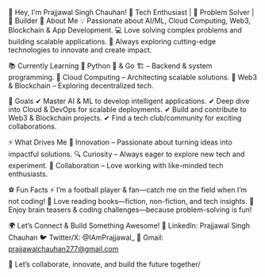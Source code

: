 🚀 Hey, I'm Prajjawal Singh Chauhan!
🔹 Tech Enthusiast | 🔹 Problem Solver | 🔹 Builder
🌟 About Me
💡 Passionate about AI/ML, Cloud Computing, Web3, Blockchain & App Development.
💻 Love solving complex problems and building scalable applications.
🚀 Always exploring cutting-edge technologies to innovate and create impact.

📚 Currently Learning
🔹 Python 🐍 & Go 🏗️ – Backend & system programming.
🔹 Cloud Computing – Architecting scalable solutions.
🔹 Web3 & Blockchain – Exploring decentralized tech.

🎯 Goals
✔ Master AI & ML to develop intelligent applications.
✔ Deep dive into Cloud & DevOps for scalable deployments.
✔ Build and contribute to Web3 & Blockchain projects.
✔ Find a tech club/community for exciting collaborations.

⚡ What Drives Me
🚀 Innovation – Passionate about turning ideas into impactful solutions.
🔍 Curiosity – Always eager to explore new tech and experiment.
🤝 Collaboration – Love working with like-minded tech enthusiasts.

⚽ Fun Facts
⚡ I’m a football player & fan—catch me on the field when I’m not coding!
📖 Love reading books—fiction, non-fiction, and tech insights.
🧠 Enjoy brain teasers & coding challenges—because problem-solving is fun!

🌍 Let’s Connect & Build Something Awesome!
💼 LinkedIn: Prajjawal Singh Chauhan
🐦 Twitter/X: @IAmPrajjawal_
📧 Gmail: prajjawalchauhan277@gmail.com

🚀 Let’s collaborate, innovate, and build the future together/
